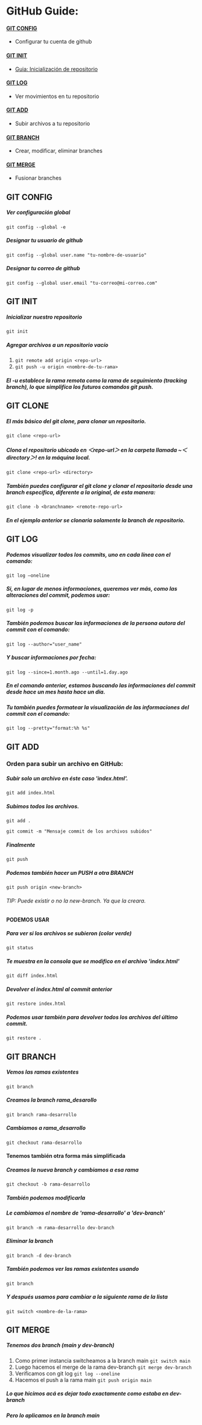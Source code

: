 # GitHub Guide:

#### [GIT CONFIG](#git-config)
- Configurar tu cuenta de github
#### [GIT INIT](#git-init)
- [Guia: Inicialización de repositorio](https://www.aluracursos.com/blog/iniciando-repositorio-con-git)
#### [GIT LOG](#git-log)
- Ver movimientos en tu repositorio
#### [GIT ADD](#git-add)
- Subir archivos a tu repositorio
#### [GIT BRANCH](#git-branch)
- Crear, modificar, eliminar branches
#### [GIT MERGE](#git-merge)
- Fusionar branches


## GIT CONFIG </span>
##### Ver configuración global
``git config --global -e ``
##### Designar tu usuario de github
``git config --global user.name "tu-nombre-de-usuario"``
##### Designar tu correo de github
``git config --global user.email "tu-correo@mi-correo.com"``

## GIT INIT
##### Inicializar nuestro repositorio
``git init``

##### Agregar archivos a un repositorio vacío
1. ``git remote add origin <repo-url>``
2. ``git push -u origin <nombre-de-tu-rama>``
##### El -u establece la rama remota como la rama de seguimiento (tracking branch), lo que simplifica los futuros comandos git push.


## GIT CLONE
##### El más básico del git clone, para clonar un repositorio.
``
git clone <repo-url>
``

##### Clona el repositorio ubicado en ＜repo-url＞ en la carpeta llamada ~＜directory＞! en la máquina local.
``
git clone <repo-url> <directory>
``

##### También puedes configurar el git clone y clonar el repositorio desde una branch específica, diferente a la original, de esta manera:
``
git clone -b <branchname> <remote-repo-url>
``
##### En el ejemplo anterior se clonaria solamente la branch <branchname> de repositorio. 



## GIT LOG

##### Podemos visualizar todos los commits, uno en cada línea con el comando:
``git log –oneline``

##### Si, en lugar de menos informaciones, queremos ver más, como las alteraciones del commit, podemos usar:
``git log -p``

##### También podemos buscar las informaciones de la persona autora del commit con el comando:
``git log --author="user_name"``

##### Y buscar informaciones por fecha:
``git log --since=1.month.ago --until=1.day.ago``
##### En el comando anterior, estamos buscando las informaciones del commit desde hace un mes hasta hace un día.

##### Tu también puedes formatear la visualización de las informaciones del commit con el comando:
``git log --pretty="format:%h %s"``
 

## GIT ADD
### Orden para subir un archivo en GitHub:

##### Subir solo un archivo en éste caso 'index.html'.
``git add index.html`` 


##### Subimos todos los archivos.
``git add .``

``git commit -m "Mensaje commit de los archivos subidos"``
 
##### Finalmente 
``git push ``

##### Podemos también hacer un PUSH a otra BRANCH
``git push origin <new-branch>``

###### TIP: Puede existir o no la new-branch. Ya que la creara.
 
#### PODEMOS USAR 
##### Para ver si los archivos se subieron (color verde)
`` git status ``

##### Te muestra en la consola que se modifico en el archivo 'index.html'
``git diff index.html``

##### Devolver el index.html al commit anterior
``git restore index.html``

##### Podemos usar también para devolver todos los archivos del último commit.
``git restore . ``
 

## GIT BRANCH
##### Vemos las ramas existentes
``git branch``


##### Creamos la branch rama_desarollo
``git branch rama-desarrollo``


##### Cambiamos a rama_desarrollo
``git checkout rama-desarrollo``


#### Tenemos también otra forma más simplificada

##### Creamos la nueva branch y cambiamos a esa rama
``git checkout -b rama-desarrollo``


##### También podemos modificarla
##### Le cambiamos el nombre de 'rama-desarrollo' a 'dev-branch'
``git branch -m rama-desarrollo dev-branch``


##### Eliminar la branch
``git branch -d dev-branch``
##### También podemos ver las ramas existentes usando 
``git branch``
##### Y después usamos para cambiar a la siguiente rama de la lista 
``git switch <nombre-de-la-rama>``

## GIT MERGE

##### Tenemos dos branch (main y dev-branch)
1. Como primer instancia switcheamos a la branch main
``git switch main``
2. Luego hacemos el merge de la rama dev-branch
``git merge dev-branch``
3. Verificamos con git log
``git log --oneline``
4. Hacemos el push a la rama main
``git push origin main``

##### Lo que hicimos acá es dejar todo exactamente como estaba en dev-branch
##### Pero lo aplicamos en la branch main